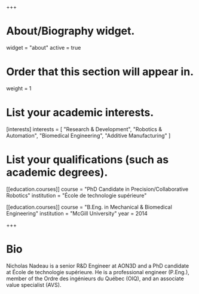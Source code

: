 +++
# About/Biography widget.
widget = "about"
active = true

# Order that this section will appear in.
weight = 1

# List your academic interests.
[interests]
  interests = [
    "Research & Development",
    "Robotics & Automation",
    "Biomedical Engineering",
    "Additive Manufacturing"
  ]

# List your qualifications (such as academic degrees).
[[education.courses]]
  course = "PhD Candidate in Precision/Collaborative Robotics"
  institution = "École de technologie supérieure"

[[education.courses]]
  course = "B.Eng. in Mechanical & Biomedical Engineering"
  institution = "McGill University"
  year = 2014
 
+++

# Bio

Nicholas Nadeau is a senior R&D Engineer at AON3D and a PhD candidate at École de technologie supérieure.
He is a professional engineer (P.Eng.), member of the Ordre des ingénieurs du Québec (OIQ), and an associate value specialist (AVS).
